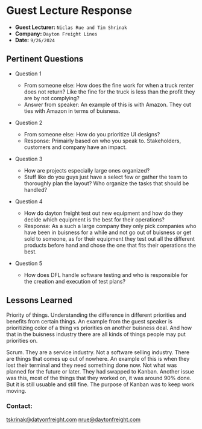# Guest Lecture Response
* **Guest Lecturer:** `Niclas Rue and Tim Shrinak`
* **Company:** `Dayton Freight Lines`
* **Date:** `9/26/2024`



## Pertinent Questions
* Question 1
    - From someone else: How does the fine work for when a truck renter does not return? Like the fine for the truck is less than the profit they are by not complying?
    - Answer from speaker: An example of this is with Amazon. They cut ties with Amazon in terms of buisness.


* Question 2
    - From someone else: How do you prioritize UI designs?
    - Response: Primairly based on who you speak to. Stakeholders, customers and company have an impact.


* Question 3
    - How are projects especially large ones organized?
    - Stuff like do you guys just have a select few or gather the team to thoroughly plan the layout? Who organize the tasks that should be handled?

* Question 4 
    - How do dayton freight test out new equipment and how do they decide which equipment is the best for their operations?
    - Response: As a such a large company they only pick companies who have been in buisness for a while and not go out of buisness or get sold to someone, as for their equipment they test out all the different products before hand and chose the one that fits their operations the best.

* Question 5
    - How does DFL handle software testing and who is responsible for the creation and execution of test plans?

## Lessons Learned

Priority of things. Understanding the difference in different priorities and benefits from certain things. An example from the guest speaker is prioritizing color of a thing vs priorities on another buisness deal. And how that in the buisness industry there are all kinds of things people may put priorities on.

Scrum. They are a service industry. Not a software selling industry. There are things that comes up out of nowhere. An example of this is when they lost their terminal and they need something done now. Not what was planned for the future or later.
They had swapped to Kanban. Another issue was this, most of the things that they worked on, it was around 90% done. But it is still usuable and still fine. The purpose of Kanban was to keep work moving.


### Contact: 
tskrinak@datyonfreight.com
nrue@daytonfreight.com
